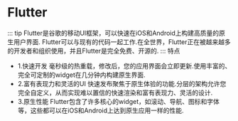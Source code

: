 # Flutter
::: tip
 Flutter是谷歌的移动UI框架，可以快速在iOS和Android上构建高质量的原生用户界面. Flutter可以与现有的代码一起工作.在全世界，Flutter正在被越来越多的开发者和组织使用，并且Flutter是完全免费、开源的.
 :::
 特点
 - 1.快速开发
毫秒级的热重载，修改后，您的应用界面会立即更新.使用丰富的、完全可定制的widget在几分钟内构建原生界面.
- 2.富有表现力和灵活的UI
快速发布聚焦于原生体验的功能.分层的架构允许您完全自定义，从而实现难以置信的快速渲染和富有表现力、灵活的设计.
- 3.原生性能
Flutter包含了许多核心的widget，如滚动、导航、图标和字体等，这些都可以在iOS和Android上达到原生应用一样的性能.


 <Vssue title="flutter" />
 